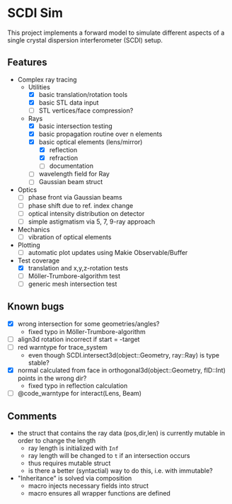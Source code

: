 # SCDI Sim

This project implements a forward model to simulate different aspects of a single crystal dispersion interferometer (SCDI) setup.

## Features 

- Complex ray tracing
    - Utilities
        - [x] basic translation/rotation tools
        - [x] basic STL data input
        - [ ] STL vertices/face compression?
    - Rays        
        - [x] basic intersection testing
        - [x] basic propagation routine over n elements
        - [x] basic optical elements (lens/mirror)
            - [x] reflection
            - [x] refraction
            - [ ] documentation
        - [ ] wavelength field for Ray
        - [ ] Gaussian beam struct
- Optics
    - [ ] phase front via Gaussian beams
    - [ ] phase shift due to ref. index change
    - [ ] optical intensity distribution on detector
    - [ ] simple astigmatism via 5, 7, 9-ray approach
- Mechanics
    - [ ] vibration of optical elements
- Plotting
    - [ ] automatic plot updates using Makie Observable/Buffer
- Test coverage
    - [x] translation and x,y,z-rotation tests
    - [ ] Möller-Trumbore-algorithm test
    - [ ] generic mesh intersection test

## Known bugs

- [x] wrong intersection for some geometries/angles?
    * fixed typo in Möller-Trumbore-algorithm
- [ ] align3d rotation incorrect if start = -target
- [ ] red warntype for trace_system
    * even though SCDI.intersect3d(object::Geometry, ray::Ray) is type stable?
- [x] normal calculated from face in orthogonal3d(object::Geometry, fID::Int) points in the wrong dir?
    * fixed typo in reflection calculation
- [ ] @code_warntype for interact(Lens, Beam)

## Comments

* the struct that contains the ray data (pos,dir,len) is currently mutable in order to change the length
    * ray length is initialized with `Inf`
    * ray length will be changed to `t` if an intersection occurs
    * thus requires mutable struct
    * is there a better (syntactial) way to do this, i.e. with immutable?
* "Inheritance" is solved via composition
    * macro injects necessary fields into struct
    * macro ensures all wrapper functions are defined
